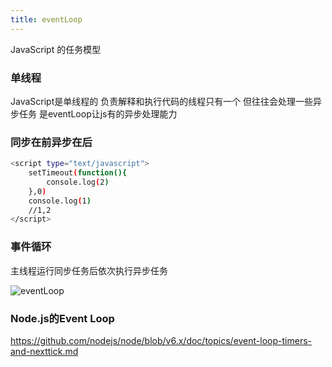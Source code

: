 ```yaml
---
title: eventLoop
---
```

JavaScript 的任务模型

### 单线程
JavaScript是单线程的 负责解释和执行代码的线程只有一个
但往往会处理一些异步任务
是eventLoop让js有的异步处理能力


### 同步在前异步在后
``` bash
<script type="text/javascript">
	setTimeout(function(){
		console.log(2)
	},0)
	console.log(1)
	//1,2
</script>
```

### 事件循环
主线程运行同步任务后依次执行异步任务


![eventLoop](/blog/images/eventLoop/1.png)

### Node.js的Event Loop
https://github.com/nodejs/node/blob/v6.x/doc/topics/event-loop-timers-and-nexttick.md


